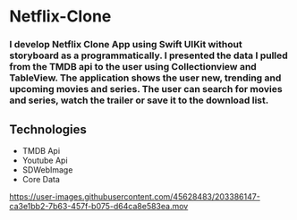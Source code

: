 # Netflix-Clone

### I develop Netflix Clone App using Swift UIKit without storyboard as a programmatically. I presented the data I pulled from the TMDB api to the user using Collectionview and TableView. The application shows the user new, trending and upcoming movies and series. The user can search for movies and series, watch the trailer or save it to the download list.

## Technologies

- TMDB Api
- Youtube Api
- SDWebImage
- Core Data




https://user-images.githubusercontent.com/45628483/203386147-ca3e1bb2-7b63-457f-b075-d64ca8e583ea.mov

